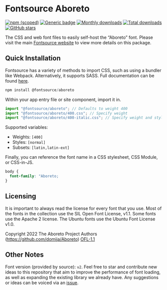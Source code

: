 # Fontsource Aboreto

[![npm (scoped)](https://img.shields.io/npm/v/@fontsource/aboreto?color=brightgreen)](https://www.npmjs.com/package/@fontsource/aboreto) [![Generic badge](https://img.shields.io/badge/fontsource-passing-brightgreen)](https://github.com/fontsource/fontsource) [![Monthly downloads](https://badgen.net/npm/dm/@fontsource/aboreto)](https://github.com/fontsource/fontsource) [![Total downloads](https://badgen.net/npm/dt/@fontsource/aboreto)](https://github.com/fontsource/fontsource) [![GitHub stars](https://img.shields.io/github/stars/fontsource/fontsource.svg?style=social&label=Star)](https://github.com/fontsource/fontsource/stargazers)

The CSS and web font files to easily self-host the “Aboreto” font. Please visit the main [Fontsource website](https://fontsource.org/fonts/aboreto) to view more details on this package.

## Quick Installation

Fontsource has a variety of methods to import CSS, such as using a bundler like Webpack. Alternatively, it supports SASS. Full documentation can be found [here](https://fontsource.org/docs/introduction).

```javascript
npm install @fontsource/aboreto
```

Within your app entry file or site component, import it in.

```javascript
import "@fontsource/aboreto"; // Defaults to weight 400
import "@fontsource/aboreto/400.css"; // Specify weight
import "@fontsource/aboreto/400-italic.css"; // Specify weight and style

```

Supported variables:
- Weights: `[400]`
- Styles: `[normal]`
- Subsets: `[latin,latin-ext]`

Finally, you can reference the font name in a CSS stylesheet, CSS Module, or CSS-in-JS.

```css
body {
  font-family: "Aboreto;
}
```

## Licensing
It is important to always read the license for every font that you use.
Most of the fonts in the collection use the SIL Open Font License, v1.1. Some fonts use the Apache 2 license. The Ubuntu fonts use the Ubuntu Font License v1.0.

Copyright 2022 The Aboreto Project Authors (https://github.com/domija/Aboreto)
[OFL-1.1](http://scripts.sil.org/OFL)

## Other Notes
Font version (provided by source): `v2`.
Feel free to star and contribute new ideas to this repository that aim to improve the performance of font loading, as well as expanding the existing library we already have. Any suggestions or ideas can be voiced via an [issue](https://github.com/fontsource/fontsource/issues).
